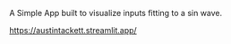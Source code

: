 A Simple App built to visualize inputs fitting to a sin wave.

https://austintackett.streamlit.app/
